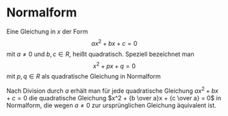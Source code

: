 # Normalform
Eine Gleichung in $x$ der Form
$$ax^2+bx+c = 0$$
mit $a \neq 0$ und $b,c \in R$, heißt quadratisch. Speziell bezeichnet man 
$$x^2 + px + q = 0$$
mit $p, q \in R$ als quadratische Gleichung in Normalform

Nach Division durch $a$ erhält man für jede quadratische Gleichung $ax^2+bx+c = 0$ die quadratische Gleichung $x^2 + {b \over a}x + {c \over a} = 0$ in Normalform, die wegen $a \neq 0$ zur ursprünglichen Gleichung äquivalent ist.
